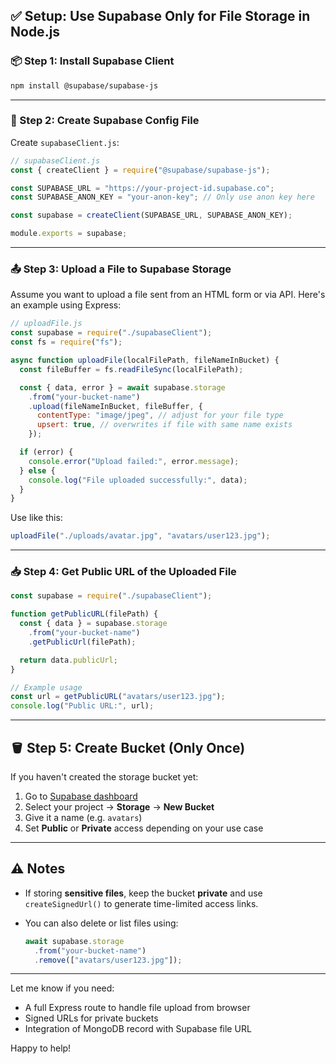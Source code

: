 ## ✅ Setup: Use Supabase Only for File Storage in Node.js

### 📦 Step 1: Install Supabase Client

```bash
npm install @supabase/supabase-js
```

---

### 🔧 Step 2: Create Supabase Config File

Create `supabaseClient.js`:

```js
// supabaseClient.js
const { createClient } = require("@supabase/supabase-js");

const SUPABASE_URL = "https://your-project-id.supabase.co";
const SUPABASE_ANON_KEY = "your-anon-key"; // Only use anon key here

const supabase = createClient(SUPABASE_URL, SUPABASE_ANON_KEY);

module.exports = supabase;
```

---

### 📤 Step 3: Upload a File to Supabase Storage

Assume you want to upload a file sent from an HTML form or via API. Here's an example using Express:

```js
// uploadFile.js
const supabase = require("./supabaseClient");
const fs = require("fs");

async function uploadFile(localFilePath, fileNameInBucket) {
  const fileBuffer = fs.readFileSync(localFilePath);

  const { data, error } = await supabase.storage
    .from("your-bucket-name")
    .upload(fileNameInBucket, fileBuffer, {
      contentType: "image/jpeg", // adjust for your file type
      upsert: true, // overwrites if file with same name exists
    });

  if (error) {
    console.error("Upload failed:", error.message);
  } else {
    console.log("File uploaded successfully:", data);
  }
}
```

Use like this:

```js
uploadFile("./uploads/avatar.jpg", "avatars/user123.jpg");
```

---

### 📥 Step 4: Get Public URL of the Uploaded File

```js
const supabase = require("./supabaseClient");

function getPublicURL(filePath) {
  const { data } = supabase.storage
    .from("your-bucket-name")
    .getPublicUrl(filePath);

  return data.publicUrl;
}

// Example usage
const url = getPublicURL("avatars/user123.jpg");
console.log("Public URL:", url);
```

---

## 🪣 Step 5: Create Bucket (Only Once)

If you haven't created the storage bucket yet:

1. Go to [Supabase dashboard](https://app.supabase.com/)
2. Select your project → **Storage** → **New Bucket**
3. Give it a name (e.g. `avatars`)
4. Set **Public** or **Private** access depending on your use case

---

## ⚠️ Notes

- If storing **sensitive files**, keep the bucket **private** and use `createSignedUrl()` to generate time-limited access links.
- You can also delete or list files using:

  ```js
  await supabase.storage
    .from("your-bucket-name")
    .remove(["avatars/user123.jpg"]);
  ```

---

Let me know if you need:

- A full Express route to handle file upload from browser
- Signed URLs for private buckets
- Integration of MongoDB record with Supabase file URL

Happy to help!
